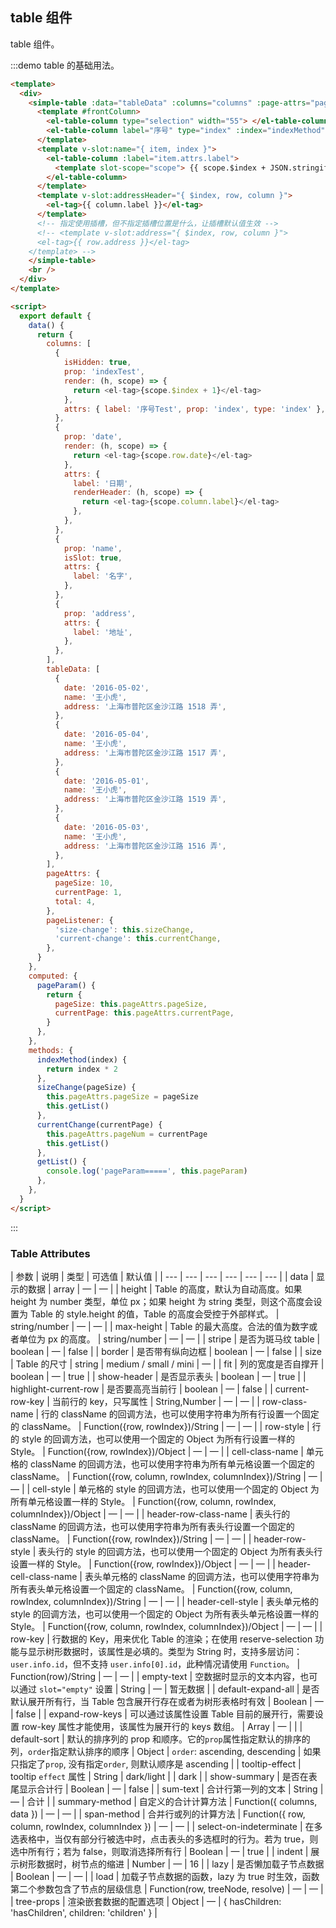 ## table 组件

table 组件。

:::demo table 的基础用法。

```html
<template>
  <div>
    <simple-table :data="tableData" :columns="columns" :page-attrs="pageAttrs" :page-listener="pageListener">
      <template #frontColumn>
        <el-table-column type="selection" width="55"> </el-table-column>
        <el-table-column label="序号" type="index" :index="indexMethod"> </el-table-column>
      </template>
      <template v-slot:name="{ item, index }">
        <el-table-column :label="item.attrs.label">
          <template slot-scope="scope"> {{ scope.$index + JSON.stringify(tableData[index]) }} </template>
        </el-table-column>
      </template>
      <template v-slot:addressHeader="{ $index, row, column }">
        <el-tag>{{ column.label }}</el-tag>
      </template>
      <!-- 指定使用插槽，但不指定插槽位置是什么，让插槽默认值生效 -->
      <!-- <template v-slot:address="{ $index, row, column }">
      <el-tag>{{ row.address }}</el-tag>
    </template> -->
    </simple-table>
    <br />
  </div>
</template>

<script>
  export default {
    data() {
      return {
        columns: [
          {
            isHidden: true,
            prop: 'indexTest',
            render: (h, scope) => {
              return <el-tag>{scope.$index + 1}</el-tag>
            },
            attrs: { label: '序号Test', prop: 'index', type: 'index' },
          },
          {
            prop: 'date',
            render: (h, scope) => {
              return <el-tag>{scope.row.date}</el-tag>
            },
            attrs: {
              label: '日期',
              renderHeader: (h, scope) => {
                return <el-tag>{scope.column.label}</el-tag>
              },
            },
          },
          {
            prop: 'name',
            isSlot: true,
            attrs: {
              label: '名字',
            },
          },
          {
            prop: 'address',
            attrs: {
              label: '地址',
            },
          },
        ],
        tableData: [
          {
            date: '2016-05-02',
            name: '王小虎',
            address: '上海市普陀区金沙江路 1518 弄',
          },
          {
            date: '2016-05-04',
            name: '王小虎',
            address: '上海市普陀区金沙江路 1517 弄',
          },
          {
            date: '2016-05-01',
            name: '王小虎',
            address: '上海市普陀区金沙江路 1519 弄',
          },
          {
            date: '2016-05-03',
            name: '王小虎',
            address: '上海市普陀区金沙江路 1516 弄',
          },
        ],
        pageAttrs: {
          pageSize: 10,
          currentPage: 1,
          total: 4,
        },
        pageListener: {
          'size-change': this.sizeChange,
          'current-change': this.currentChange,
        },
      }
    },
    computed: {
      pageParam() {
        return {
          pageSize: this.pageAttrs.pageSize,
          currentPage: this.pageAttrs.currentPage,
        }
      },
    },
    methods: {
      indexMethod(index) {
        return index * 2
      },
      sizeChange(pageSize) {
        this.pageAttrs.pageSize = pageSize
        this.getList()
      },
      currentChange(currentPage) {
        this.pageAttrs.pageNum = currentPage
        this.getList()
      },
      getList() {
        console.log('pageParam=====', this.pageParam)
      },
    },
  }
</script>
```

:::

### Table Attributes

| 参数 | 说明 | 类型 | 可选值 | 默认值 |
| --- | --- | --- | --- | --- | --- |
| data | 显示的数据 | array | — | — |
| height | Table 的高度，默认为自动高度。如果 height 为 number 类型，单位 px；如果 height 为 string 类型，则这个高度会设置为 Table 的 style.height 的值，Table 的高度会受控于外部样式。 | string/number | — | — |
| max-height | Table 的最大高度。合法的值为数字或者单位为 px 的高度。 | string/number | — | — |
| stripe | 是否为斑马纹 table | boolean | — | false |
| border | 是否带有纵向边框 | boolean | — | false |
| size | Table 的尺寸 | string | medium / small / mini | — |
| fit | 列的宽度是否自撑开 | boolean | — | true |
| show-header | 是否显示表头 | boolean | — | true |
| highlight-current-row | 是否要高亮当前行 | boolean | — | false |
| current-row-key | 当前行的 key，只写属性 | String,Number | — | — |
| row-class-name | 行的 className 的回调方法，也可以使用字符串为所有行设置一个固定的 className。 | Function({row, rowIndex})/String | — | — |
| row-style | 行的 style 的回调方法，也可以使用一个固定的 Object 为所有行设置一样的 Style。 | Function({row, rowIndex})/Object | — | — |
| cell-class-name | 单元格的 className 的回调方法，也可以使用字符串为所有单元格设置一个固定的 className。 | Function({row, column, rowIndex, columnIndex})/String | — | — |
| cell-style | 单元格的 style 的回调方法，也可以使用一个固定的 Object 为所有单元格设置一样的 Style。 | Function({row, column, rowIndex, columnIndex})/Object | — | — |
| header-row-class-name | 表头行的 className 的回调方法，也可以使用字符串为所有表头行设置一个固定的 className。 | Function({row, rowIndex})/String | — | — |
| header-row-style | 表头行的 style 的回调方法，也可以使用一个固定的 Object 为所有表头行设置一样的 Style。 | Function({row, rowIndex})/Object | — | — |
| header-cell-class-name | 表头单元格的 className 的回调方法，也可以使用字符串为所有表头单元格设置一个固定的 className。 | Function({row, column, rowIndex, columnIndex})/String | — | — |
| header-cell-style | 表头单元格的 style 的回调方法，也可以使用一个固定的 Object 为所有表头单元格设置一样的 Style。 | Function({row, column, rowIndex, columnIndex})/Object | — | — |
| row-key | 行数据的 Key，用来优化 Table 的渲染；在使用 reserve-selection 功能与显示树形数据时，该属性是必填的。类型为 String 时，支持多层访问：`user.info.id`，但不支持 `user.info[0].id`，此种情况请使用 `Function`。 | Function(row)/String | — | — |
| empty-text | 空数据时显示的文本内容，也可以通过 `slot="empty"` 设置 | String | — | 暂无数据 |
| default-expand-all | 是否默认展开所有行，当 Table 包含展开行存在或者为树形表格时有效 | Boolean | — | false |
| expand-row-keys | 可以通过该属性设置 Table 目前的展开行，需要设置 row-key 属性才能使用，该属性为展开行的 keys 数组。 | Array | — |  |
| default-sort | 默认的排序列的 prop 和顺序。它的`prop`属性指定默认的排序的列，`order`指定默认排序的顺序 | Object | `order`: ascending, descending | 如果只指定了`prop`, 没有指定`order`, 则默认顺序是 ascending |
| tooltip-effect | tooltip `effect` 属性 | String | dark/light |  | dark |
| show-summary | 是否在表尾显示合计行 | Boolean | — | false |
| sum-text | 合计行第一列的文本 | String | — | 合计 |
| summary-method | 自定义的合计计算方法 | Function({ columns, data }) | — | — |
| span-method | 合并行或列的计算方法 | Function({ row, column, rowIndex, columnIndex }) | — | — |
| select-on-indeterminate | 在多选表格中，当仅有部分行被选中时，点击表头的多选框时的行为。若为 true，则选中所有行；若为 false，则取消选择所有行 | Boolean | — | true |
| indent | 展示树形数据时，树节点的缩进 | Number | — | 16 |
| lazy | 是否懒加载子节点数据 | Boolean | — | — |
| load | 加载子节点数据的函数，lazy 为 true 时生效，函数第二个参数包含了节点的层级信息 | Function(row, treeNode, resolve) | — | — |
| tree-props | 渲染嵌套数据的配置选项 | Object | — | { hasChildren: 'hasChildren', children: 'children' } |
